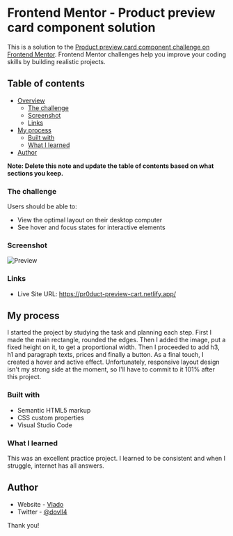 # Frontend Mentor - Product preview card component solution

This is a solution to the [Product preview card component challenge on Frontend Mentor](https://www.frontendmentor.io/challenges/product-preview-card-component-GO7UmttRfa). Frontend Mentor challenges help you improve your coding skills by building realistic projects. 

## Table of contents

- [Overview](#overview)
  - [The challenge](#the-challenge)
  - [Screenshot](#screenshot)
  - [Links](#links)
- [My process](#my-process)
  - [Built with](#built-with)
  - [What I learned](#what-i-learned)
- [Author](#author)

**Note: Delete this note and update the table of contents based on what sections you keep.**

### The challenge

Users should be able to:

- View the optimal layout on their desktop computer
- See hover and focus states for interactive elements

### Screenshot

![Preview](https://user-images.githubusercontent.com/116637386/200867902-869aa553-ec31-4462-a6f7-43577bfd8d27.png)


### Links

- Live Site URL: https://pr0duct-preview-cart.netlify.app/

## My process

I started the project by studying the task and planning each step. First I made the main rectangle, rounded the edges. Then I added the image, put a fixed height on it, to get a proportional width. Then I proceeded to add h3, h1 and paragraph texts, prices and finally a button. As a final touch, I created a hover and active effect. Unfortunately, responsive layout design isn't my strong side at the moment, so I'll have to commit to it 101% after this project.

### Built with

- Semantic HTML5 markup
- CSS custom properties
- Visual Studio Code

### What I learned

This was an excellent practice project. I learned to be consistent and when I struggle, internet has all answers. 

## Author

- Website - [Vlado](https://dovla.me)
- Twitter - [@dovll4](https://www.twitter.com/dovll4)

Thank you!

